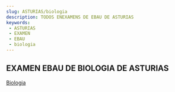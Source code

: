 ```yaml
---
slug: ASTURIAS/biologia
description: TODOS ENEXAMENS DE EBAU DE ASTURIAS
keywords:
 - ASTURIAS
 - EXAMEN
 - EBAU
 - biologia
---
```

## EXAMEN EBAU DE BIOLOGIA DE ASTURIAS
[Biologia](https://drive.google.com/drive/folders/1haofowzo24651Nda_hYCnf0uvLSLm6Kc?usp=sharing)